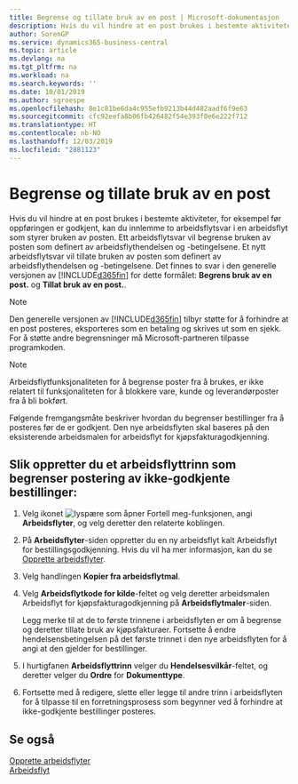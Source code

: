 ```yaml
---
title: Begrense og tillate bruk av en post | Microsoft-dokumentasjon
description: Hvis du vil hindre at en post brukes i bestemte aktiviteter, for eksempel før oppføringen er godkjent, kan du innlemme to arbeidsflytsvar i en arbeidsflyt som styrer bruken av posten.
author: SorenGP
ms.service: dynamics365-business-central
ms.topic: article
ms.devlang: na
ms.tgt_pltfrm: na
ms.workload: na
ms.search.keywords: ''
ms.date: 10/01/2019
ms.author: sgroespe
ms.openlocfilehash: 8e1c81be6da4c955efb9213b44d482aadf6f9e63
ms.sourcegitcommit: cfc92eefa8b06fb426482f54e393f0e6e222f712
ms.translationtype: HT
ms.contentlocale: nb-NO
ms.lasthandoff: 12/03/2019
ms.locfileid: "2881123"
---
```

# <a name="restrict-and-allow-usage-of-a-record"></a>Begrense og tillate bruk av en post
Hvis du vil hindre at en post brukes i bestemte aktiviteter, for eksempel før oppføringen er godkjent, kan du innlemme to arbeidsflytsvar i en arbeidsflyt som styrer bruken av posten. Ett arbeidsflytsvar vil begrense bruken av posten som definert av arbeidsflythendelsen og -betingelsene. Et nytt arbeidsflytsvar vil tillate bruken av posten som definert av arbeidsflythendelsen og -betingelsene. Det finnes to svar i den generelle versjonen av [!INCLUDE[d365fin](includes/d365fin_md.md)] for dette formålet: **Begrens bruk av en post.** og **Tillat bruk av en post.**.

> [!NOTE]  
>  Den generelle versjonen av [!INCLUDE[d365fin](includes/d365fin_md.md)] tilbyr støtte for å forhindre at en post posteres, eksporteres som en betaling og skrives ut som en sjekk. For å støtte andre begrensninger må Microsoft-partneren tilpasse programkoden.  

> [!NOTE]  
>  Arbeidsflytfunksjonaliteten for å begrense poster fra å brukes, er ikke relatert til funksjonaliteten for å blokkere vare, kunde og leverandørposter fra å bli bokført.

Følgende fremgangsmåte beskriver hvordan du begrenser bestillinger fra å posteres før de er godkjent. Den nye arbeidsflyten skal baseres på den eksisterende arbeidsmalen for arbeidsflyt for kjøpsfakturagodkjenning.  

## <a name="to-create-a-workflow-step-that-restricts-posting-of-unapproved-purchase-orders"></a>Slik oppretter du et arbeidsflyttrinn som begrenser postering av ikke-godkjente bestillinger:  
1. Velg ikonet ![lyspære som åpner Fortell meg-funksjonen](media/ui-search/search_small.png "Fortell hva du vil gjøre"), angi **Arbeidsflyter**, og velg deretter den relaterte koblingen.  
2. På **Arbeidsflyter**-siden oppretter du en ny arbeidsflyt kalt Arbeidsflyt for bestillingsgodkjenning. Hvis du vil ha mer informasjon, kan du se [Opprette arbeidsflyter](across-how-to-create-workflows.md).  
3. Velg handlingen **Kopier fra arbeidsflytmal**.  
4. Velg **Arbeidsflytkode for kilde**-feltet og velg deretter arbeidsmalen Arbeidsflyt for kjøpsfakturagodkjenning på **Arbeidsflytmaler**-siden.  

     Legg merke til at de to første trinnene i arbeidsflyten er om å begrense og deretter tillate bruk av kjøpsfakturaer. Fortsette å endre hendelsensbetingelsen på det første trinnet i den nye arbeidsflyten for å angi at den gjelder for bestillinger.  
5. I hurtigfanen **Arbeidsflyttrinn** velger du **Hendelsesvilkår**-feltet, og deretter velger du **Ordre** for **Dokumenttype**.  
6. Fortsette med å redigere, slette eller legge til andre trinn i arbeidsflyten for å tilpasse til en forretningsprosess som begynner ved å forhindre at ikke-godkjente bestillinger posteres.  

## <a name="see-also"></a>Se også  
[Opprette arbeidsflyter](across-how-to-create-workflows.md)   
[Arbeidsflyt](across-workflow.md)   
